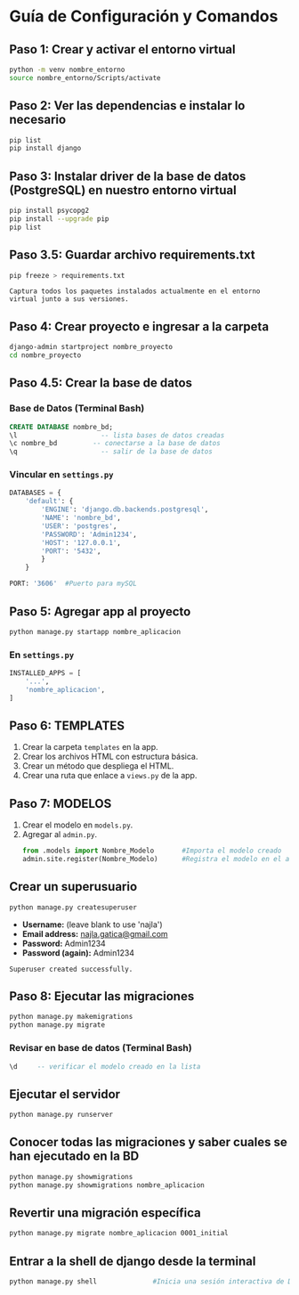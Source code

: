 # Guía de Configuración y Comandos

## Paso 1: Crear y activar el entorno virtual
```bash
python -m venv nombre_entorno
source nombre_entorno/Scripts/activate
```

## Paso 2: Ver las dependencias e instalar lo necesario
```bash
pip list 
pip install django
```

## Paso 3: Instalar driver de la base de datos (PostgreSQL) en nuestro entorno virtual
```bash
pip install psycopg2   
pip install --upgrade pip
pip list
```
## Paso 3.5: Guardar archivo requirements.txt
```bash
pip freeze > requirements.txt
```
```plaintext
Captura todos los paquetes instalados actualmente en el entorno virtual junto a sus versiones.
```

## Paso 4: Crear proyecto e ingresar a la carpeta
```bash
django-admin startproject nombre_proyecto
cd nombre_proyecto
```

## Paso 4.5: Crear la base de datos
### Base de Datos (Terminal Bash)
```sql
CREATE DATABASE nombre_bd;
\l                     -- lista bases de datos creadas 
\c nombre_bd         -- conectarse a la base de datos 
\q                     -- salir de la base de datos
```

### Vincular en `settings.py`
```python
DATABASES = {
    'default': {
        'ENGINE': 'django.db.backends.postgresql',
        'NAME': 'nombre_bd',
        'USER': 'postgres',
        'PASSWORD': 'Admin1234',
        'HOST': '127.0.0.1',
        'PORT': '5432',
        }
    }
```

```python
PORT: '3606'  #Puerto para mySQL 
```

## Paso 5: Agregar app al proyecto
```bash
python manage.py startapp nombre_aplicacion
```

### En `settings.py`
```python
INSTALLED_APPS = [
    '...',
    'nombre_aplicacion',
]
```

## Paso 6: TEMPLATES
1. Crear la carpeta `templates` en la app.
2. Crear los archivos HTML con estructura básica.
3. Crear un método que despliega el HTML.
4. Crear una ruta que enlace a `views.py` de la app.

## Paso 7: MODELOS
1. Crear el modelo en `models.py`.
2. Agregar al `admin.py`.
    ```python
    from .models import Nombre_Modelo       #Importa el modelo creado
    admin.site.register(Nombre_Modelo)      #Registra el modelo en el administrador de Django
    ```

## Crear un superusuario
```bash
python manage.py createsuperuser
```
- **Username:** (leave blank to use 'najla')
- **Email address:** najla.gatica@gmail.com
- **Password:** Admin1234
- **Password (again):** Admin1234

```plaintext
Superuser created successfully.
```

## Paso 8: Ejecutar las migraciones
```bash
python manage.py makemigrations
python manage.py migrate
```

### Revisar en base de datos (Terminal Bash)
```sql
\d     -- verificar el modelo creado en la lista
```

## Ejecutar el servidor
```bash
python manage.py runserver
```

## Conocer todas las migraciones y saber cuales se han ejecutado en la BD
```bash
python manage.py showmigrations
python manage.py showmigrations nombre_aplicacion
```

## Revertir una migración específica
```bash
python manage.py migrate nombre_aplicacion 0001_initial
```

## Entrar a la shell de django desde la terminal
```bash
python manage.py shell              #Inicia una sesión interactiva de Django
```
